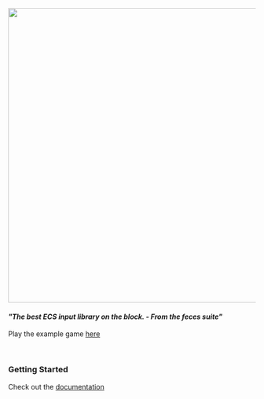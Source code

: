 <div align="center">
    <img src="https://raw.githubusercontent.com/NeonD00m/Axis/refs/heads/main/images/logo.png" width="600" />
</div>

#### _"The best ECS input library on the block. - From the feces suite"_

Play the example game [here](http://rblx.games/119823868761655)

<br>

### Getting Started

Check out the [documentation](https://neond00m.github.io/Axis/)